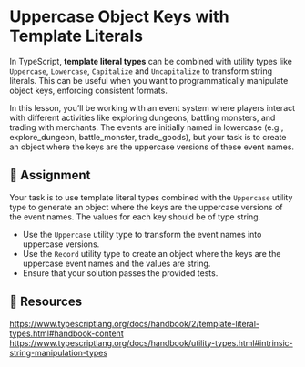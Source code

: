 # Uppercase Object Keys with Template Literals

In TypeScript, **template literal types** can be combined with utility types like `Uppercase`, `Lowercase`, `Capitalize` and `Uncapitalize` to transform string literals. This can be useful when you want to programmatically manipulate object keys, enforcing consistent formats.

In this lesson, you’ll be working with an event system where players interact with different activities like exploring dungeons, battling monsters, and trading with merchants. The events are initially named in lowercase (e.g., explore_dungeon, battle_monster, trade_goods), but your task is to create an object where the keys are the uppercase versions of these event names.

## 🎯 Assignment

Your task is to use template literal types combined with the `Uppercase` utility type to generate an object where the keys are the uppercase versions of the event names. The values for each key should be of type string.

- Use the `Uppercase` utility type to transform the event names into uppercase versions.
- Use the `Record` utility type to create an object where the keys are the uppercase event names and the values are string.
- Ensure that your solution passes the provided tests.

## 🧩 Resources

https://www.typescriptlang.org/docs/handbook/2/template-literal-types.html#handbook-content
https://www.typescriptlang.org/docs/handbook/utility-types.html#intrinsic-string-manipulation-types